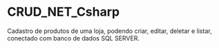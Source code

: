# CRUD_NET_Csharp
Cadastro de produtos de uma loja, podendo criar, editar, deletar  e listar, conectado com banco de dados SQL SERVER.
